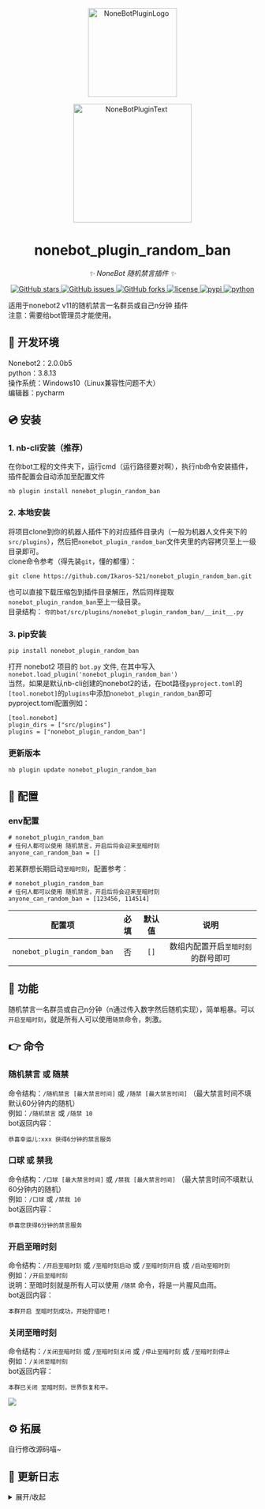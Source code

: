 <div align="center">
  <a href="https://v2.nonebot.dev/store"><img src="https://github.com/A-kirami/nonebot-plugin-template/blob/resources/nbp_logo.png" width="180" height="180" alt="NoneBotPluginLogo"></a>
  <br>
  <p><img src="https://github.com/A-kirami/nonebot-plugin-template/blob/resources/NoneBotPlugin.svg" width="240" alt="NoneBotPluginText"></p>
</div>

<div align="center">

# nonebot_plugin_random_ban
  
_✨ NoneBot 随机禁言插件 ✨_
  
<a href="https://github.com/Ikaros-521/nonebot_plugin_random_ban/stargazers">
    <img alt="GitHub stars" src="https://img.shields.io/github/stars/Ikaros-521/nonebot_plugin_random_ban?color=%09%2300BFFF&style=flat-square">
</a>
<a href="https://github.com/Ikaros-521/nonebot_plugin_random_ban/issues">
    <img alt="GitHub issues" src="https://img.shields.io/github/issues/Ikaros-521/nonebot_plugin_random_ban?color=Emerald%20green&style=flat-square">
</a>
<a href="https://github.com/Ikaros-521/nonebot_plugin_random_ban/network">
    <img alt="GitHub forks" src="https://img.shields.io/github/forks/Ikaros-521/nonebot_plugin_random_ban?color=%2300BFFF&style=flat-square">
</a>
<a href="./LICENSE">
    <img src="https://img.shields.io/github/license/Ikaros-521/nonebot_plugin_random_ban.svg" alt="license">
</a>
<a href="https://pypi.python.org/pypi/nonebot_plugin_random_ban">
    <img src="https://img.shields.io/pypi/v/nonebot_plugin_random_ban.svg" alt="pypi">
</a>
<a href="https://www.python.org">
    <img src="https://img.shields.io/badge/python-3.8+-blue.svg" alt="python">
</a>

</div>

适用于nonebot2 v11的随机禁言一名群员或自己n分钟 插件      
注意：需要给bot管理员才能使用。  

## 🔧 开发环境
Nonebot2：2.0.0b5  
python：3.8.13  
操作系统：Windows10（Linux兼容性问题不大）  
编辑器：pycharm  

## 💿 安装

### 1. nb-cli安装（推荐）

在你bot工程的文件夹下，运行cmd（运行路径要对啊），执行nb命令安装插件，插件配置会自动添加至配置文件  
```
nb plugin install nonebot_plugin_random_ban
```

### 2. 本地安装

将项目clone到你的机器人插件下的对应插件目录内（一般为机器人文件夹下的`src/plugins`），然后把`nonebot_plugin_random_ban`文件夹里的内容拷贝至上一级目录即可。  
clone命令参考（得先装`git`，懂的都懂）：
```
git clone https://github.com/Ikaros-521/nonebot_plugin_random_ban.git
``` 
也可以直接下载压缩包到插件目录解压，然后同样提取`nonebot_plugin_random_ban`至上一级目录。  
目录结构： ```你的bot/src/plugins/nonebot_plugin_random_ban/__init__.py```  


### 3. pip安装

```
pip install nonebot_plugin_random_ban
```  
打开 nonebot2 项目的 ```bot.py``` 文件, 在其中写入  
```nonebot.load_plugin('nonebot_plugin_random_ban')```  
当然，如果是默认nb-cli创建的nonebot2的话，在bot路径```pyproject.toml```的```[tool.nonebot]```的```plugins```中添加```nonebot_plugin_random_ban```即可  
pyproject.toml配置例如：  
``` 
[tool.nonebot]
plugin_dirs = ["src/plugins"]
plugins = ["nonebot_plugin_random_ban"]
``` 

### 更新版本
```
nb plugin update nonebot_plugin_random_ban
```

## 🔧 配置

### env配置
```
# nonebot_plugin_random_ban
# 任何人都可以使用 随机禁言，开启后将会迎来至暗时刻
anyone_can_random_ban = []
```
若某群想长期启动`至暗时刻`，配置参考：  
```
# nonebot_plugin_random_ban
# 任何人都可以使用 随机禁言，开启后将会迎来至暗时刻
anyone_can_random_ban = [123456, 114514]
```
|       配置项      | 必填 | 默认值 |             说明            |
|:----------------:|:----:|:----:|:----------------------------:|
| `nonebot_plugin_random_ban` | 否 | `[]` | 数组内配置开启`至暗时刻`的群号即可 |



## 🎉 功能
随机禁言一名群员或自己n分钟（n通过传入数字然后随机实现），简单粗暴。可以`开启至暗时刻`，就是所有人可以使用`随禁`命令，刺激。    

## 👉 命令

### 随机禁言 或 随禁
命令结构：```/随机禁言 [最大禁言时间]``` 或 ```/随禁 [最大禁言时间]```  （最大禁言时间不填默认60分钟内的随机）  
例如：```/随机禁言``` 或 ```/随禁 10```  
bot返回内容：  
```
恭喜幸运儿:xxx 获得6分钟的禁言服务
```

### 口球 或 禁我
命令结构：```/口球 [最大禁言时间]``` 或 ```/禁我 [最大禁言时间]```  （最大禁言时间不填默认60分钟内的随机）  
例如：```/口球``` 或 ```/禁我 10```  
bot返回内容：  
```
恭喜您获得6分钟的禁言服务
```

### 开启至暗时刻
命令结构：```/开启至暗时刻``` 或 ```/至暗时刻启动``` 或 ```/至暗时刻开启```  或 ```/启动至暗时刻```  
例如：```/开启至暗时刻```  
说明：至暗时刻就是所有人可以使用 `/随禁` 命令，将是一片腥风血雨。  
bot返回内容：  
```
本群开启 至暗时刻成功，开始狩猎吧！
```

### 关闭至暗时刻
命令结构：```/关闭至暗时刻``` 或 ```/至暗时刻关闭``` 或 ```/停止至暗时刻```  或 ```/至暗时刻停止```  
例如：```/关闭至暗时刻```  
bot返回内容：  
```
本群已关闭 至暗时刻，世界恢复和平。
```

![](docs/result.jpg)

## ⚙ 拓展
自行修改源码喵~


## 📝 更新日志

<details>
<summary>展开/收起</summary>

### 0.0.1

- 插件初次发布  

### 0.0.2

- 补充插件元信息
- 优化文档

### 0.0.3

- 新增命令 口球 或 禁我，自己禁自己

### 0.0.4

- 优化文档

### 0.0.5

- 新增可以开启任何人都使用随机禁言的配置项

### 0.1.0

- 新增 至暗时刻，就是所有人可以使用`随禁`命令，刺激。

</details>

